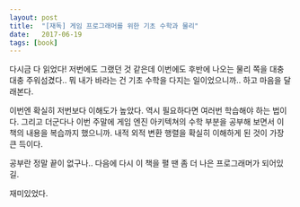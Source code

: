 ```yaml
---
layout: post
title:  "[재독] 게임 프로그래머를 위한 기초 수학과 물리"
date:   2017-06-19
tags: [book]
---
```


다시금 다 읽었다! 저번에도 그랬던 것 같은데 이번에도 후반에 나오는 물리 쪽을 대충 대충 주워섬겼다.. 뭐 내가 바라는 건 기초 수학을 다지는 일이었으니까.. 하고 마음을 달래본다. 

  이번엔 확실히 저번보다 이해도가 높았다. 역시 필요하다면 여러번 학습해야 하는 법이다. 그리고 더군다나 이번 주말에 게임 엔진 아키텍쳐의 수학 부분을 공부해 보면서 이 책의 내용을 복습까지 했으니까. 내적 외적 변환 행렬을 확실히 이해하게 된 것이 가장 큰 득이다. 

  공부란 정말 끝이 없구나.. 다음에 다시 이 책을 펼 땐 좀 더 나은 프로그래머가 되어있길. 

  재미있었다.